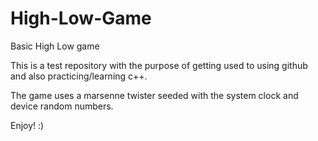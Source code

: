 # High-Low-Game
Basic High Low game

This is a test repository with the purpose of getting used to using github and also practicing/learning c++.

The game uses a marsenne twister seeded with the system clock and device random numbers.

Enjoy! :)